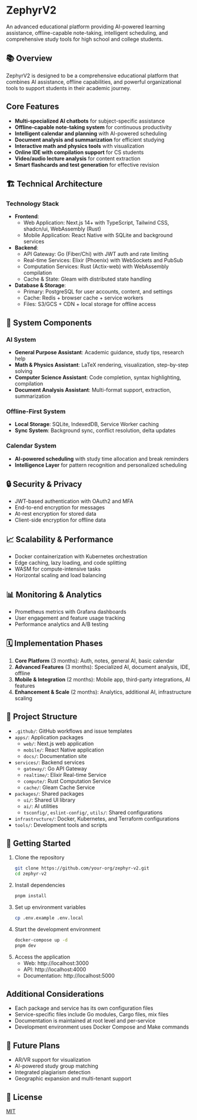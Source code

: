 # ZephyrV2
An advanced educational platform providing AI-powered learning assistance, offline-capable note-taking, intelligent scheduling, and comprehensive study tools for high school and college students.

## 📚 Overview
ZephyrV2 is designed to be a comprehensive educational platform that combines AI assistance, offline capabilities, and powerful organizational tools to support students in their academic journey.

## Core Features
- **Multi-specialized AI chatbots** for subject-specific assistance
- **Offline-capable note-taking system** for continuous productivity
- **Intelligent calendar and planning** with AI-powered scheduling
- **Document analysis and summarization** for efficient studying
- **Interactive math and physics tools** with visualization
- **Online IDE with compilation support** for CS students
- **Video/audio lecture analysis** for content extraction
- **Smart flashcards and test generation** for effective revision

## 🏗️ Technical Architecture
### Technology Stack
- **Frontend**:
  - Web Application: Next.js 14+ with TypeScript, Tailwind CSS, shadcn/ui, WebAssembly (Rust)
  - Mobile Application: React Native with SQLite and background services
- **Backend**:
  - API Gateway: Go (Fiber/Chi) with JWT auth and rate limiting
  - Real-time Services: Elixir (Phoenix) with WebSockets and PubSub
  - Computation Services: Rust (Actix-web) with WebAssembly compilation
  - Cache & State: Gleam with distributed state handling
- **Database & Storage**:
  - Primary: PostgreSQL for user accounts, content, and settings
  - Cache: Redis + browser cache + service workers
  - Files: S3/GCS + CDN + local storage for offline access

## 🧠 System Components
### AI System
- **General Purpose Assistant**: Academic guidance, study tips, research help
- **Math & Physics Assistant**: LaTeX rendering, visualization, step-by-step solving
- **Computer Science Assistant**: Code completion, syntax highlighting, compilation
- **Document Analysis Assistant**: Multi-format support, extraction, summarization

### Offline-First System
- **Local Storage**: SQLite, IndexedDB, Service Worker caching
- **Sync System**: Background sync, conflict resolution, delta updates

### Calendar System
- **AI-powered scheduling** with study time allocation and break reminders
- **Intelligence Layer** for pattern recognition and personalized scheduling

## 🔒 Security & Privacy
- JWT-based authentication with OAuth2 and MFA
- End-to-end encryption for messages
- At-rest encryption for stored data
- Client-side encryption for offline data

## 📈 Scalability & Performance
- Docker containerization with Kubernetes orchestration
- Edge caching, lazy loading, and code splitting
- WASM for compute-intensive tasks
- Horizontal scaling and load balancing

## 📊 Monitoring & Analytics
- Prometheus metrics with Grafana dashboards
- User engagement and feature usage tracking
- Performance analytics and A/B testing

## 🗓️ Implementation Phases
1. **Core Platform** (3 months): Auth, notes, general AI, basic calendar
2. **Advanced Features** (3 months): Specialized AI, document analysis, IDE, offline
3. **Mobile & Integration** (2 months): Mobile app, third-party integrations, AI features
4. **Enhancement & Scale** (2 months): Analytics, additional AI, infrastructure scaling

## 📁 Project Structure
- `.github/`: GitHub workflows and issue templates
- `apps/`: Application packages
  - `web/`: Next.js web application
  - `mobile/`: React Native application
  - `docs/`: Documentation site
- `services/`: Backend services
  - `gateway/`: Go API Gateway
  - `realtime/`: Elixir Real-time Service
  - `compute/`: Rust Computation Service
  - `cache/`: Gleam Cache Service
- `packages/`: Shared packages
  - `ui/`: Shared UI library
  - `ai/`: AI utilities
  - `tsconfig/`, `eslint-config/`, `utils/`: Shared configurations
- `infrastructure/`: Docker, Kubernetes, and Terraform configurations
- `tools/`: Development tools and scripts

## 🚀 Getting Started
1. Clone the repository
   ```bash
   git clone https://github.com/your-org/zephyr-v2.git
   cd zephyr-v2
   ```
2. Install dependencies
   ```bash
   pnpm install
   ```
3. Set up environment variables
   ```bash
   cp .env.example .env.local
   ```
4. Start the development environment
   ```bash
   docker-compose up -d
   pnpm dev
   ```
5. Access the application
   - Web: http://localhost:3000
   - API: http://localhost:4000
   - Documentation: http://localhost:5000

## Additional Considerations
- Each package and service has its own configuration files
- Service-specific files include Go modules, Cargo files, mix files
- Documentation is maintained at root level and per-service
- Development environment uses Docker Compose and Make commands

## 🚀 Future Plans
- AR/VR support for visualization
- AI-powered study group matching
- Integrated plagiarism detection
- Geographic expansion and multi-tenant support

## 📝 License
[MIT](LICENSE)
